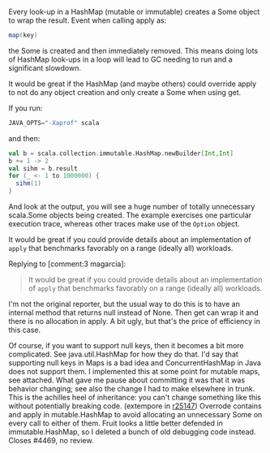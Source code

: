 Every look-up in a HashMap (mutable or immutable) creates a Some object to wrap the result.  Event when calling apply as:
```scala
map(key)
```
the Some is created and then immediately removed.  This means doing lots of HashMap look-ups in a loop will lead to GC needing to run and a significant slowdown.

It would be great if the HashMap (and maybe others) could override apply to not do any object creation and only create a Some when using get.

If you run:
```scala
JAVA_OPTS="-Xaprof" scala
```

and then:
```scala
val b = scala.collection.immutable.HashMap.newBuilder[Int,Int]
b += 1 -> 2
val sihm = b.result
for (_ <- 1 to 1000000) {
  sihm(1)
}
```

And look at the output, you will see a huge number of totally unnecessary scala.Some objects being created.
The example exercises one particular execution trace, whereas other traces make use of the `Option` object. 

It would be great if you could provide details about an implementation of `apply` that benchmarks favorably on a range (ideally all) workloads. 


Replying to [comment:3 magarcia]:
> It would be great if you could provide details about an implementation of `apply` that benchmarks favorably on a range (ideally all) workloads. 

I'm not the original reporter, but the usual way to do this is to have an internal method that returns null instead of None. Then get can wrap it and there is no allocation in apply. A bit ugly, but that's the price of efficiency in this case.

Of course, if you want to support null keys, then it becomes a bit more complicated. See java.util.HashMap for how they do that. I'd say that supporting null keys in Maps is a bad idea and ConcurrentHashMap in Java does not support them.
I implemented this at some point for mutable maps, see attached.  What gave me pause about committing it was that it was behavior changing; see also the change I had to make elsewhere in trunk.  This is the achilles heel of inheritance: you can't change something like this without potentially breaking code.
(extempore in [r25147](https://codereview.scala-lang.org/fisheye/changelog/scala-svn?cs=25147)) Overrode contains and apply in mutable.HashMap to avoid allocating
an unnecessary Some on every call to either of them. Fruit looks a
little better defended in immutable.HashMap, so I deleted a bunch of old
debugging code instead. Closes #4469, no review.
